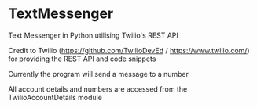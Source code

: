 # TextMessenger
Text Messenger in Python utilising Twilio's REST API

Credit to Twilio (https://github.com/TwilioDevEd / https://www.twilio.com/) for providing the REST API and code snippets

Currently the program will send a message to a number

All account details and numbers are accessed from the TwilioAccountDetails module
